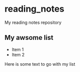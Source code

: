 # reading_notes
My reading notes repository

## My awsome list

* Item 1
* Item 2

Here is some text to go with my list
